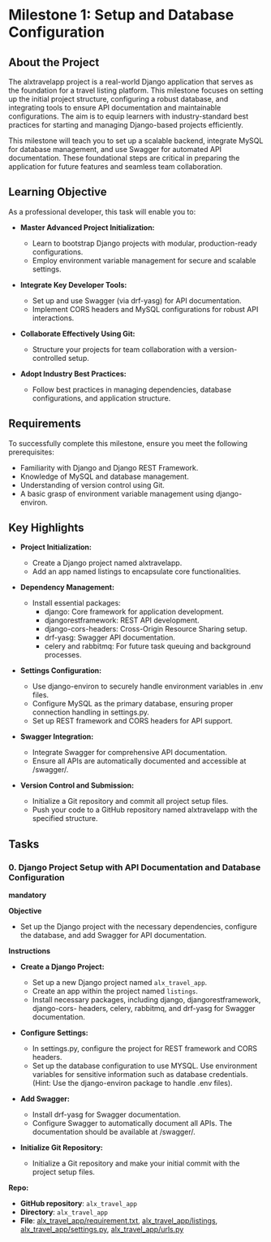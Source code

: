 # Milestone 1: Setup and Database Configuration

## About the Project

The alxtravelapp project is a real-world Django application that serves as the foundation for a travel listing platform. This milestone focuses on setting up the initial project structure, configuring a robust database, and integrating tools to ensure API documentation and maintainable configurations. The aim is to equip learners with industry-standard best practices for starting and managing Django-based projects efficiently.

This milestone will teach you to set up a scalable backend, integrate MySQL for database management, and use Swagger for automated API documentation. These foundational steps are critical in preparing the application for future features and seamless team collaboration.

## Learning Objective

As a professional developer, this task will enable you to:

- **Master Advanced Project Initialization:**

  - Learn to bootstrap Django projects with modular, production-ready configurations.
  - Employ environment variable management for secure and scalable settings.

- **Integrate Key Developer Tools:**

  - Set up and use Swagger (via drf-yasg) for API documentation.
  - Implement CORS headers and MySQL configurations for robust API interactions.

- **Collaborate Effectively Using Git:**

  - Structure your projects for team collaboration with a version-controlled setup.

- **Adopt Industry Best Practices:**

  - Follow best practices in managing dependencies, database configurations, and application structure.

## Requirements

To successfully complete this milestone, ensure you meet the following prerequisites:

- Familiarity with Django and Django REST Framework.
- Knowledge of MySQL and database management.
- Understanding of version control using Git.
- A basic grasp of environment variable management using django-environ.

## Key Highlights

- **Project Initialization:**

  - Create a Django project named alxtravelapp.
  - Add an app named listings to encapsulate core functionalities.

- **Dependency Management:**

  - Install essential packages:
    - django: Core framework for application development.
    - djangorestframework: REST API development.
    - django-cors-headers: Cross-Origin Resource Sharing setup.
    - drf-yasg: Swagger API documentation.
    - celery and rabbitmq: For future task queuing and background processes.

- **Settings Configuration:**

  - Use django-environ to securely handle environment variables in .env files.
  - Configure MySQL as the primary database, ensuring proper connection handling in settings.py.
  - Set up REST framework and CORS headers for API support.

- **Swagger Integration:**

  - Integrate Swagger for comprehensive API documentation.
  - Ensure all APIs are automatically documented and accessible at /swagger/.

- **Version Control and Submission:**

  - Initialize a Git repository and commit all project setup files.
  - Push your code to a GitHub repository named alxtravelapp with the specified structure.

## Tasks

### 0. Django Project Setup with API Documentation and Database Configuration

**mandatory**

**Objective**

- Set up the Django project with the necessary dependencies, configure the database, and add Swagger for API documentation.

**Instructions**

- **Create a Django Project:**

  - Set up a new Django project named `alx_travel_app`.
  - Create an app within the project named `listings`.
  - Install necessary packages, including django, djangorestframework, django-cors- headers, celery, rabbitmq, and drf-yasg for Swagger documentation.

- **Configure Settings:**

  - In settings.py, configure the project for REST framework and CORS headers.
  - Set up the database configuration to use MYSQL. Use environment variables for sensitive information such as database credentials. (Hint: Use the django-environ package to handle .env files).

- **Add Swagger:**

  - Install drf-yasg for Swagger documentation.
  - Configure Swagger to automatically document all APIs. The documentation should be available at /swagger/.

- **Initialize Git Repository:**

  - Initialize a Git repository and make your initial commit with the project setup files.

**Repo:**

- **GitHub repository**: `alx_travel_app`
- **Directory**: `alx_travel_app`
- **File**: [alx_travel_app/requirement.txt](./alx_travel_app/requirement.txt), [alx_travel_app/listings](./alx_travel_app/listings), [alx_travel_app/settings.py](./alx_travel_app/settings.py), [alx_travel_app/urls.py](./alx_travel_app/urls.py)
